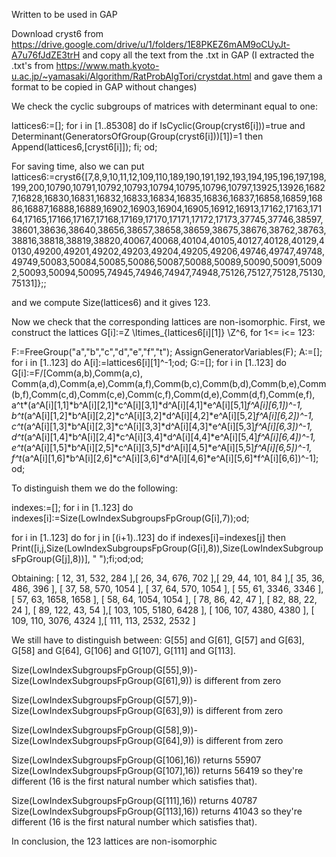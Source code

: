 Written to be used in GAP

Download cryst6 from https://drive.google.com/drive/u/1/folders/1E8PKEZ6mAM9oCUyJt-A7u76fJdZE3trH and copy all the text from the .txt in GAP (I extracted the .txt's from https://www.math.kyoto-u.ac.jp/~yamasaki/Algorithm/RatProbAlgTori/crystdat.html and gave them a format to be copied in GAP without changes)

We check the cyclic subgroups of matrices with determinant equal to one:

lattices6:=[];
for i in [1..85308] do if IsCyclic(Group(cryst6[i]))=true and Determinant(GeneratorsOfGroup(Group(cryst6[i]))[1])=1 then Append(lattices6,[cryst6[i]]); fi; od;

For saving time, also we can put lattices6:=cryst6{[7,8,9,10,11,12,109,110,189,190,191,192,193,194,195,196,197,198,199,200,10790,10791,10792,10793,10794,10795,10796,10797,13925,13926,16827,16828,16830,16831,16832,16833,16834,16835,16836,16837,16858,16859,16886,16887,16888,16889,16902,16903,16904,16905,16912,16913,17162,17163,17164,17165,17166,17167,17168,17169,17170,17171,17172,17173,37745,37746,38597,38601,38636,38640,38656,38657,38658,38659,38675,38676,38762,38763,38816,38818,38819,38820,40067,40068,40104,40105,40127,40128,40129,40130,49200,49201,49202,49203,49204,49205,49206,49746,49747,49748,49749,50083,50084,50085,50086,50087,50088,50089,50090,50091,50092,50093,50094,50095,74945,74946,74947,74948,75126,75127,75128,75130,75131]};;

and we compute Size(lattices6) and it gives 123.

Now we check that the corresponding lattices are non-isomorphic.
First, we construct the lattices G[i]:=Z \ltimes_{lattices6[i][1]} \Z^6, for 1<= i<= 123:

F:=FreeGroup("a","b","c","d","e","f","t");
AssignGeneratorVariables(F);
A:=[];
for i in [1..123] do A[i]:=lattices6[i][1]^-1;od;
G:=[];
for i in [1..123] do G[i]:=F/[Comm(a,b),Comm(a,c), Comm(a,d),Comm(a,e),Comm(a,f),Comm(b,c),Comm(b,d),Comm(b,e),Comm(b,f),Comm(c,d),Comm(c,e),Comm(c,f),Comm(d,e),Comm(d,f),Comm(e,f),
a^t*(a^A[i][1,1]*b^A[i][2,1]*c^A[i][3,1]*d^A[i][4,1]*e^A[i][5,1]*f^A[i][6,1])^-1, 
b^t*(a^A[i][1,2]*b^A[i][2,2]*c^A[i][3,2]*d^A[i][4,2]*e^A[i][5,2]*f^A[i][6,2])^-1, 
c^t*(a^A[i][1,3]*b^A[i][2,3]*c^A[i][3,3]*d^A[i][4,3]*e^A[i][5,3]*f^A[i][6,3])^-1, 
d^t*(a^A[i][1,4]*b^A[i][2,4]*c^A[i][3,4]*d^A[i][4,4]*e^A[i][5,4]*f^A[i][6,4])^-1, 
e^t*(a^A[i][1,5]*b^A[i][2,5]*c^A[i][3,5]*d^A[i][4,5]*e^A[i][5,5]*f^A[i][6,5])^-1,   
f^t*(a^A[i][1,6]*b^A[i][2,6]*c^A[i][3,6]*d^A[i][4,6]*e^A[i][5,6]*f^A[i][6,6])^-1]; od;

To distinguish them we do the following:

indexes:=[];
for i in [1..123] do indexes[i]:=Size(LowIndexSubgroupsFpGroup(G[i],7));od;

for i in [1..123] do
for j in [(i+1)..123] do
if indexes[i]=indexes[j] then Print([i,j,Size(LowIndexSubgroupsFpGroup(G[i],8)),Size(LowIndexSubgroupsFpGroup(G[j],8))], " ");fi;od;od;

Obtaining:
[ 12, 31, 532, 284 ],[ 26, 34, 676, 702 ],[ 29, 44, 101, 84 ],[ 35, 36, 486, 396 ], [ 37, 58, 570, 1054 ], [ 37, 64, 570, 1054 ], [ 55, 61, 3346, 3346 ], [ 57, 63, 1658, 1658 ], [ 58, 64, 1054, 1054 ], [ 78, 86, 42, 47 ], [ 82, 88, 22, 24 ], [ 89, 122, 43, 54 ],[ 103, 105, 5180, 6428 ], [ 106, 107, 4380, 4380 ], [ 109, 110, 3076, 4324 ],[ 111, 113, 2532, 2532 ]

We still have to distinguish between:
G[55] and G[61], G[57] and G[63], G[58] and G[64], G[106] and G[107], G[111] and G[113].

Size(LowIndexSubgroupsFpGroup(G[55],9))-Size(LowIndexSubgroupsFpGroup(G[61],9)) 
is different from zero

Size(LowIndexSubgroupsFpGroup(G[57],9))-Size(LowIndexSubgroupsFpGroup(G[63],9)) 
is different from zero

Size(LowIndexSubgroupsFpGroup(G[58],9))-Size(LowIndexSubgroupsFpGroup(G[64],9)) 
is different from zero

Size(LowIndexSubgroupsFpGroup(G[106],16)) returns 55907
Size(LowIndexSubgroupsFpGroup(G[107],16)) returns 56419
so they're different (16 is the first natural number which satisfies that).

Size(LowIndexSubgroupsFpGroup(G[111],16)) returns 40787
Size(LowIndexSubgroupsFpGroup(G[113],16)) returns 41043
so they're different (16 is the first natural number which satisfies that).

In conclusion, the 123 lattices are non-isomorphic



